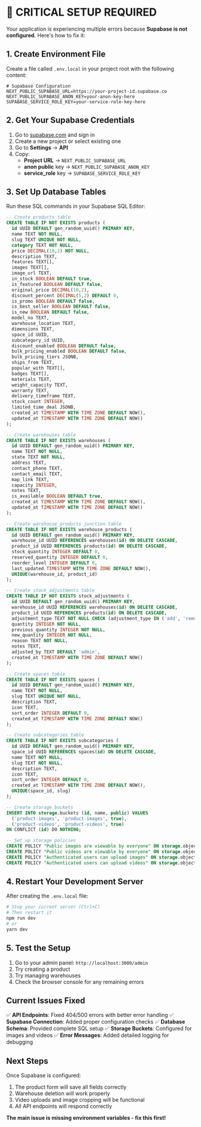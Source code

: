 # 🚨 CRITICAL SETUP REQUIRED

Your application is experiencing multiple errors because **Supabase is not configured**. Here's how to fix it:

## 1. Create Environment File

Create a file called `.env.local` in your project root with the following content:

```env
# Supabase Configuration
NEXT_PUBLIC_SUPABASE_URL=https://your-project-id.supabase.co
NEXT_PUBLIC_SUPABASE_ANON_KEY=your-anon-key-here
SUPABASE_SERVICE_ROLE_KEY=your-service-role-key-here
```

## 2. Get Your Supabase Credentials

1. Go to [supabase.com](https://supabase.com) and sign in
2. Create a new project or select existing one
3. Go to **Settings** → **API**
4. Copy:
   - **Project URL** → `NEXT_PUBLIC_SUPABASE_URL`
   - **anon public** key → `NEXT_PUBLIC_SUPABASE_ANON_KEY`
   - **service_role** key → `SUPABASE_SERVICE_ROLE_KEY`

## 3. Set Up Database Tables

Run these SQL commands in your Supabase SQL Editor:

```sql
-- Create products table
CREATE TABLE IF NOT EXISTS products (
  id UUID DEFAULT gen_random_uuid() PRIMARY KEY,
  name TEXT NOT NULL,
  slug TEXT UNIQUE NOT NULL,
  category TEXT NOT NULL,
  price DECIMAL(10,2) NOT NULL,
  description TEXT,
  features TEXT[],
  images TEXT[],
  image_url TEXT,
  in_stock BOOLEAN DEFAULT true,
  is_featured BOOLEAN DEFAULT false,
  original_price DECIMAL(10,2),
  discount_percent DECIMAL(5,2) DEFAULT 0,
  is_promo BOOLEAN DEFAULT false,
  is_best_seller BOOLEAN DEFAULT false,
  is_new BOOLEAN DEFAULT false,
  model_no TEXT,
  warehouse_location TEXT,
  dimensions TEXT,
  space_id UUID,
  subcategory_id UUID,
  discount_enabled BOOLEAN DEFAULT false,
  bulk_pricing_enabled BOOLEAN DEFAULT false,
  bulk_pricing_tiers JSONB,
  ships_from TEXT,
  popular_with TEXT[],
  badges TEXT[],
  materials TEXT,
  weight_capacity TEXT,
  warranty TEXT,
  delivery_timeframe TEXT,
  stock_count INTEGER,
  limited_time_deal JSONB,
  created_at TIMESTAMP WITH TIME ZONE DEFAULT NOW(),
  updated_at TIMESTAMP WITH TIME ZONE DEFAULT NOW()
);

-- Create warehouses table
CREATE TABLE IF NOT EXISTS warehouses (
  id UUID DEFAULT gen_random_uuid() PRIMARY KEY,
  name TEXT NOT NULL,
  state TEXT NOT NULL,
  address TEXT,
  contact_phone TEXT,
  contact_email TEXT,
  map_link TEXT,
  capacity INTEGER,
  notes TEXT,
  is_available BOOLEAN DEFAULT true,
  created_at TIMESTAMP WITH TIME ZONE DEFAULT NOW(),
  updated_at TIMESTAMP WITH TIME ZONE DEFAULT NOW()
);

-- Create warehouse_products junction table
CREATE TABLE IF NOT EXISTS warehouse_products (
  id UUID DEFAULT gen_random_uuid() PRIMARY KEY,
  warehouse_id UUID REFERENCES warehouses(id) ON DELETE CASCADE,
  product_id UUID REFERENCES products(id) ON DELETE CASCADE,
  stock_quantity INTEGER DEFAULT 0,
  reserved_quantity INTEGER DEFAULT 0,
  reorder_level INTEGER DEFAULT 0,
  last_updated TIMESTAMP WITH TIME ZONE DEFAULT NOW(),
  UNIQUE(warehouse_id, product_id)
);

-- Create stock_adjustments table
CREATE TABLE IF NOT EXISTS stock_adjustments (
  id UUID DEFAULT gen_random_uuid() PRIMARY KEY,
  warehouse_id UUID REFERENCES warehouses(id) ON DELETE CASCADE,
  product_id UUID REFERENCES products(id) ON DELETE CASCADE,
  adjustment_type TEXT NOT NULL CHECK (adjustment_type IN ('add', 'remove', 'set')),
  quantity INTEGER NOT NULL,
  previous_quantity INTEGER NOT NULL,
  new_quantity INTEGER NOT NULL,
  reason TEXT NOT NULL,
  notes TEXT,
  adjusted_by TEXT DEFAULT 'admin',
  created_at TIMESTAMP WITH TIME ZONE DEFAULT NOW()
);

-- Create spaces table
CREATE TABLE IF NOT EXISTS spaces (
  id UUID DEFAULT gen_random_uuid() PRIMARY KEY,
  name TEXT NOT NULL,
  slug TEXT UNIQUE NOT NULL,
  description TEXT,
  icon TEXT,
  sort_order INTEGER DEFAULT 0,
  created_at TIMESTAMP WITH TIME ZONE DEFAULT NOW()
);

-- Create subcategories table
CREATE TABLE IF NOT EXISTS subcategories (
  id UUID DEFAULT gen_random_uuid() PRIMARY KEY,
  space_id UUID REFERENCES spaces(id) ON DELETE CASCADE,
  name TEXT NOT NULL,
  slug TEXT NOT NULL,
  description TEXT,
  icon TEXT,
  sort_order INTEGER DEFAULT 0,
  created_at TIMESTAMP WITH TIME ZONE DEFAULT NOW(),
  UNIQUE(space_id, slug)
);

-- Create storage buckets
INSERT INTO storage.buckets (id, name, public) VALUES 
  ('product-images', 'product-images', true),
  ('product-videos', 'product-videos', true)
ON CONFLICT (id) DO NOTHING;

-- Set up storage policies
CREATE POLICY "Public images are viewable by everyone" ON storage.objects FOR SELECT USING (bucket_id = 'product-images');
CREATE POLICY "Public videos are viewable by everyone" ON storage.objects FOR SELECT USING (bucket_id = 'product-videos');
CREATE POLICY "Authenticated users can upload images" ON storage.objects FOR INSERT WITH CHECK (bucket_id = 'product-images' AND auth.role() = 'authenticated');
CREATE POLICY "Authenticated users can upload videos" ON storage.objects FOR INSERT WITH CHECK (bucket_id = 'product-videos' AND auth.role() = 'authenticated');
```

## 4. Restart Your Development Server

After creating the `.env.local` file:

```bash
# Stop your current server (Ctrl+C)
# Then restart it
npm run dev
# or
yarn dev
```

## 5. Test the Setup

1. Go to your admin panel: `http://localhost:3000/admin`
2. Try creating a product
3. Try managing warehouses
4. Check the browser console for any remaining errors

## Current Issues Fixed

✅ **API Endpoints**: Fixed 404/500 errors with better error handling
✅ **Supabase Connection**: Added proper configuration checks
✅ **Database Schema**: Provided complete SQL setup
✅ **Storage Buckets**: Configured for images and videos
✅ **Error Messages**: Added detailed logging for debugging

## Next Steps

Once Supabase is configured:
1. The product form will save all fields correctly
2. Warehouse deletion will work properly
3. Video uploads and image cropping will be functional
4. All API endpoints will respond correctly

**The main issue is missing environment variables - fix this first!**





